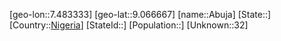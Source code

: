 ﻿---
location: [9.066667,7.483333]
type: City
tags:
- geo/City


SpocWebEntityId: 35970
isDeleted: false
confidential: public

---
[geo-lon::7.483333]
[geo-lat::9.066667]
[name::Abuja]
[State::]
[Country::[Nigeria](geo/Continent/Africa/Nigeria.md)]
[StateId::]
[Population::]
[Unknown::32]

